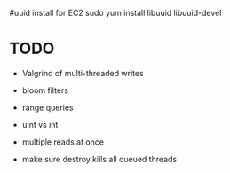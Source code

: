 #uuid install for EC2
sudo yum install libuuid libuuid-devel

# TODO
* Valgrind of multi-threaded writes

* bloom filters
* range queries
* uint vs int
* multiple reads at once
* make sure destroy kills all queued threads